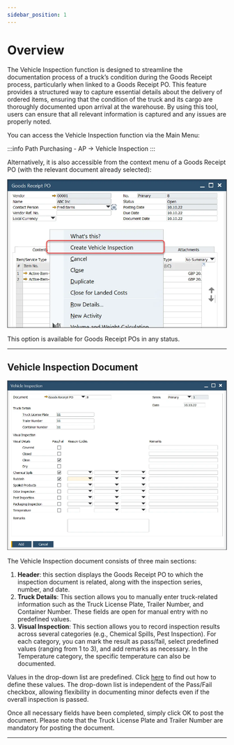 ```yaml
---
sidebar_position: 1
---
```


# Overview

The Vehicle Inspection function is designed to streamline the documentation process of a truck’s condition during the Goods Receipt process, particularly when linked to a Goods Receipt PO. This feature provides a structured way to capture essential details about the delivery of ordered items, ensuring that the condition of the truck and its cargo are thoroughly documented upon arrival at the warehouse. By using this tool, users can ensure that all relevant information is captured and any issues are properly noted.

You can access the Vehicle Inspection function via the Main Menu:

:::info Path
    Purchasing - AP → Vehicle Inspection
:::

Alternatively, it is also accessible from the context menu of a Goods Receipt PO (with the relevant document already selected):

![Goods Receipt PO](./media/overview/vehicle-inspection.webp)

This option is available for Goods Receipt POs in any status.

---

## Vehicle Inspection Document

![Vehicle Inspection](./media/overview/vehicle-inspection-2.webp)

The Vehicle Inspection document consists of three main sections:

1. **Header**:  this section displays the Goods Receipt PO to which the inspection document is related, along with the inspection series, number, and date.
2. **Truck Details**: This section allows you to manually enter truck-related information such as the Truck License Plate, Trailer Number, and Container Number. These fields are open for manual entry with no predefined values.
3. **Visual Inspection**: This section allows you to record inspection results across several categories (e.g., Chemical Spills, Pest Inspection). For each category, you can mark the result as pass/fail, select predefined values (ranging from 1 to 3), and add remarks as necessary. In the Temperature category, the specific temperature can also be documented.

Values in the drop-down list are predefined. Click [here](./vehicle-inspection-reason.md) to find out how to define these values. The drop-down list is independent of the Pass/Fail checkbox, allowing flexibility in documenting minor defects even if the overall inspection is passed.

Once all necessary fields have been completed, simply click OK to post the document. Please note that the Truck License Plate and Trailer Number are mandatory for posting the document.

---
